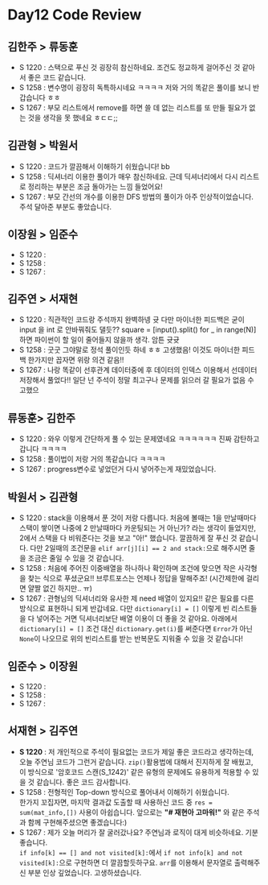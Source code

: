 # Day12 Code Review

## 김한주 > 류동훈

- S 1220 : 스택으로 푸신 것 굉장히 참신하네요. 조건도 정교하게 걸어주신 것 같아서 좋은 코드 같습니다.
- S 1258 : 변수명이 굉장히 독특하시네요 ㅋㅋㅋㅋ 저와 거의 똑같은 풀이를 보니 반갑습니다 ㅎㅎ
- S 1267 : 부모 리스트에서 remove를 하면 쓸 데 없는 리스트를 또 만들 필요가 없는 것을 생각을 못 했네요 ㅎㄷㄷ;; 

## 김관형 > 박원서

- S 1220 : 코드가 깔끔해서 이해하기 쉬웠습니다! bb
- S 1258 : 딕셔너리 이용한 풀이가 매우 참신하네요. 근데 딕셔너리에서 다시 리스트로 정리하는 부분은 조금 돌아가는 느낌 들었어요!
- S 1267 : 부모 간선의 개수를 이용한 DFS 방법의 풀이가 아주 인상적이었습니다. 주석 달아준 부분도 좋았습니다.

## 이장원 > 임준수

- S 1220 :
- S 1258 :
- S 1267 :

## 김주연 > 서재현

- S 1220 : 직관적인 코드랑 주석까지 완벽하넹 귯 다만 마이너한 피드백은 굳이 input 을 int 로 안바꿔줘도 댈듯?? square = [input().split() for _ in range(N)] 하면 파이썬이 할 일이 줄어들지 않을까 생각. 암튼 귯귯
- S 1258 : 굿굿 그야말로 정석 풀이인듯 하네 ㅎㅎ 고생했음! 이것도 마이너한 피드백 한가지만 꼽자면 위랑 의견 같음!!
- S 1267 : 나랑 똑같이 선후관계 데이터중에 후 데이터의 인덱스 이용해서 선데이터 저장해서 풀었다!! 일단 넌 주석이 정말 최고구나 문제를 읽으러 갈 필요가 없음 수고했으 
 
## 류동훈> 김한주

- S 1220 : 와우 이렇게 간단하게 풀 수 있는 문제였네요 ㅋㅋㅋㅋㅋㅋ 진짜 감탄하고 갑니다 ㅋㅋㅋㅋ
- S 1258 : 풀이법이 저랑 거의 똑같습니다 ㅋㅋㅋㅋ
- S 1267 : progress변수로 넣었던거 다시 넣어주는게 재밌었습니다.

## 박원서 > 김관형

- S 1220 : stack을 이용해서 푼 것이 저랑 다릅니다. 처음에 볼때는 1을 만날때마다 스택이 쌓이면 나중에 2 만날때마다 카운팅되는 거 아닌가? 라는 생각이 들었지만, 2에서 스택을 다 비워준다는 것을 보고 "아!" 했습니다. 깔끔하게 잘 푸신 것 같습니다. 다만 2일때의 조건문을 `elif arr[j][i] == 2 and stack:`으로 해주시면 줄을 조금은 줄일 수 있을 것 같습니다.
- S 1258 : 처음에 주어진 이중배열을 하나하나 확인하며 조건에 맞으면 작은 사각형을 찾는 식으로 푸셨군요!! 브루트포스는 언제나 정답을 말해주죠! (시간제한에 걸리면 얄짤 없긴 하지만.. ㅠ)
- S 1267 : 관형님의 딕셔너리와 유사한 제 need 배열이 있지요!! 같은 필요를 다른 방식으로 표현하니 되게 반갑네요. 다만 `dictionary[i] = []` 이렇게 빈 리스트들을 다 넣어주는 거면 딕셔너리보단 배열 이용이 더 좋을 것 같아요. 아래에서 `dictionary[i] = []` 조건 대신 `dictionary.get(i)`를 써준다면 `Error`가 아닌 `None`이 나오므로 위의 빈리스트를 받는 반복문도 지워줄 수 있을 것 같습니다!

## 임준수 > 이장원

- S 1220 :
- S 1258 :
- S 1267 :

## 서재현 > 김주연

- **S 1220** : 저 개인적으로 주석이 필요없는 코드가 제일 좋은 코드라고 생각하는데, 오늘 주연님 코드가 그런거 같습니다. `zip()`활용법에 대해서 진지하게 잘 배웠고, 이 방식으로 '암호코드 스캔(S_1242)' 같은 유형의 문제에도 유용하게 적용할 수 있을 것 같습니다. 좋은 코드 감사합니다.
- S 1258 : 전형적인 Top-down 방식으로 풀어내서 이해하기 쉬웠습니다.  
한가지 꼬집자면, 마지막 결과값 도출할 때 사용하신 코드 중 `res = sum(mat_info,[])` 사용이 아쉽습니다. 앞으로는 **"# 재현아 고마워!"** 와 같은 주석과 함께 구현해주셨으면 좋겠습니다:)
- S 1267 : 제가 오늘 머리가 잘 굴러갔나요? 주연님과 로직이 대게 비슷하네요. 기분 좋습니다.  
`if info[k] == [] and not visited[k]:`에서 `if not info[k] and not visited[k]:`으로 구현하면 더 깔끔할듯하구요. `arr`를 이용해서 문자열로 출력해주신 부분 인상 깊었습니다. 고생하셨습니다.
